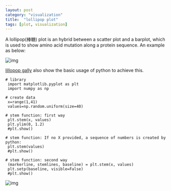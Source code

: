 ```yaml
---
layout: post
category: "visualization"
title:  "lollipop plot"
tags: [plot, visualization]
---
```



A lollipop(棒糖) plot is an hybrid between a scatter plot and a barplot, which is used to show amino acid mutation along a protein sequence. An example as below:

![img](http://www.cbioportal.org/images/lollipop_example.png)

[lillopop gally]() also show the basic usage of python to achieve this.


```
# library
 import matplotlib.pyplot as plt
 import numpy as np
 
# create data
 x=range(1,41)
 values=np.random.uniform(size=40)
 
# stem function: first way
 plt.stem(x, values)
 plt.ylim(0, 1.2)
 #plt.show()
 
# stem function: If no X provided, a sequence of numbers is created by python:
 plt.stem(values)
 #plt.show()
 
# stem function: second way
 (markerline, stemlines, baseline) = plt.stem(x, values)
 plt.setp(baseline, visible=False)
 #plt.show()
```

![img](https://python-graph-gallery.com/wp-content/uploads/180_Basic_lolipop_plot.png)
